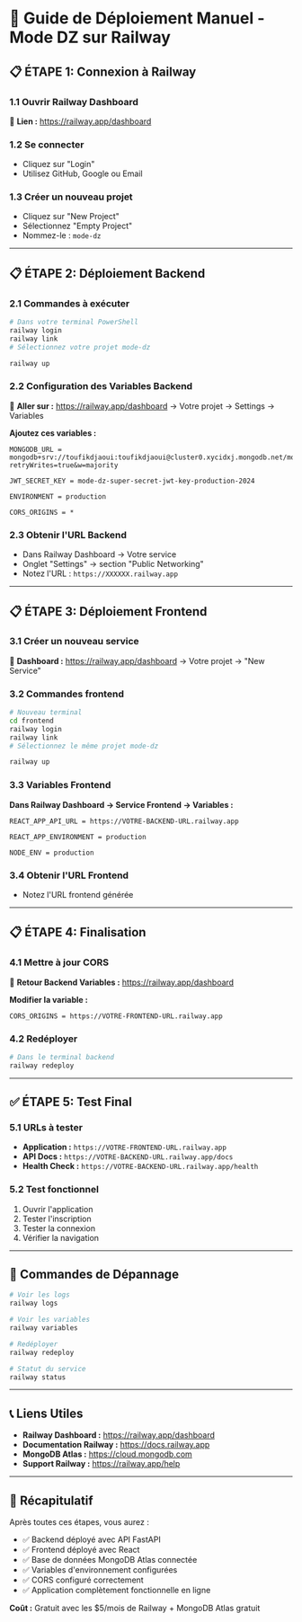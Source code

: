 # 🚀 Guide de Déploiement Manuel - Mode DZ sur Railway

## 📋 ÉTAPE 1: Connexion à Railway

### 1.1 Ouvrir Railway Dashboard
🔗 **Lien :** https://railway.app/dashboard

### 1.2 Se connecter
- Cliquez sur "Login"
- Utilisez GitHub, Google ou Email

### 1.3 Créer un nouveau projet
- Cliquez sur "New Project"
- Sélectionnez "Empty Project"
- Nommez-le : `mode-dz`

---

## 📋 ÉTAPE 2: Déploiement Backend

### 2.1 Commandes à exécuter
```bash
# Dans votre terminal PowerShell
railway login
railway link
# Sélectionnez votre projet mode-dz

railway up
```

### 2.2 Configuration des Variables Backend
🔗 **Aller sur :** https://railway.app/dashboard → Votre projet → Settings → Variables

**Ajoutez ces variables :**
```
MONGODB_URL = mongodb+srv://toufikdjaoui:toufikdjaoui@cluster0.xycidxj.mongodb.net/mode_dz?retryWrites=true&w=majority

JWT_SECRET_KEY = mode-dz-super-secret-jwt-key-production-2024

ENVIRONMENT = production

CORS_ORIGINS = *
```

### 2.3 Obtenir l'URL Backend
- Dans Railway Dashboard → Votre service
- Onglet "Settings" → section "Public Networking"
- Notez l'URL : `https://XXXXXX.railway.app`

---

## 📋 ÉTAPE 3: Déploiement Frontend

### 3.1 Créer un nouveau service
🔗 **Dashboard :** https://railway.app/dashboard → Votre projet → "New Service"

### 3.2 Commandes frontend
```bash
# Nouveau terminal
cd frontend
railway login
railway link
# Sélectionnez le même projet mode-dz

railway up
```

### 3.3 Variables Frontend
**Dans Railway Dashboard → Service Frontend → Variables :**
```
REACT_APP_API_URL = https://VOTRE-BACKEND-URL.railway.app

REACT_APP_ENVIRONMENT = production

NODE_ENV = production
```

### 3.4 Obtenir l'URL Frontend
- Notez l'URL frontend générée

---

## 📋 ÉTAPE 4: Finalisation

### 4.1 Mettre à jour CORS
🔗 **Retour Backend Variables :** https://railway.app/dashboard

**Modifier la variable :**
```
CORS_ORIGINS = https://VOTRE-FRONTEND-URL.railway.app
```

### 4.2 Redéployer
```bash
# Dans le terminal backend
railway redeploy
```

---

## ✅ ÉTAPE 5: Test Final

### 5.1 URLs à tester
- **Application :** `https://VOTRE-FRONTEND-URL.railway.app`
- **API Docs :** `https://VOTRE-BACKEND-URL.railway.app/docs`
- **Health Check :** `https://VOTRE-BACKEND-URL.railway.app/health`

### 5.2 Test fonctionnel
1. Ouvrir l'application
2. Tester l'inscription
3. Tester la connexion
4. Vérifier la navigation

---

## 🔧 Commandes de Dépannage

```bash
# Voir les logs
railway logs

# Voir les variables
railway variables

# Redéployer
railway redeploy

# Statut du service
railway status
```

---

## 📞 Liens Utiles

- **Railway Dashboard :** https://railway.app/dashboard
- **Documentation Railway :** https://docs.railway.app
- **MongoDB Atlas :** https://cloud.mongodb.com
- **Support Railway :** https://railway.app/help

---

## 🎯 Récapitulatif

Après toutes ces étapes, vous aurez :
- ✅ Backend déployé avec API FastAPI
- ✅ Frontend déployé avec React  
- ✅ Base de données MongoDB Atlas connectée
- ✅ Variables d'environnement configurées
- ✅ CORS configuré correctement
- ✅ Application complètement fonctionnelle en ligne

**Coût :** Gratuit avec les $5/mois de Railway + MongoDB Atlas gratuit
